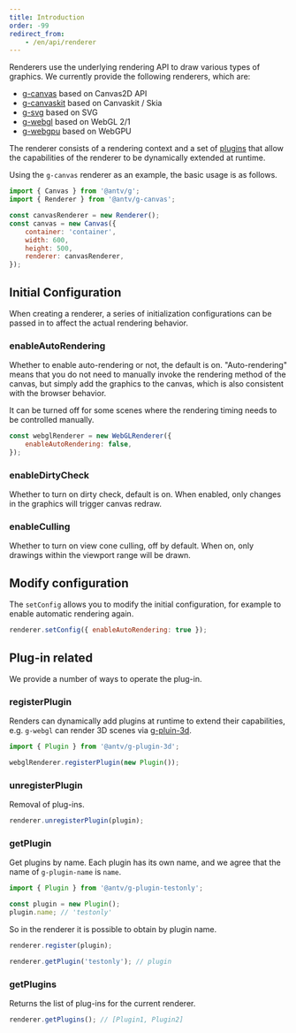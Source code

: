 ```yaml
---
title: Introduction
order: -99
redirect_from:
    - /en/api/renderer
---
```


Renderers use the underlying rendering API to draw various types of graphics. We currently provide the following renderers, which are:

- [g-canvas](/en/api/renderer/canvas) based on Canvas2D API
- [g-canvaskit](/en/api/renderer/canvaskit) based on Canvaskit / Skia
- [g-svg](/en/api/renderer/svg) based on SVG
- [g-webgl](/en/api/renderer/webgl) based on WebGL 2/1
- [g-webgpu](/en/api/renderer/webgpu) based on WebGPU

The renderer consists of a rendering context and a set of [plugins](/en/plugins/intro) that allow the capabilities of the renderer to be dynamically extended at runtime.

Using the `g-canvas` renderer as an example, the basic usage is as follows.

```js
import { Canvas } from '@antv/g';
import { Renderer } from '@antv/g-canvas';

const canvasRenderer = new Renderer();
const canvas = new Canvas({
    container: 'container',
    width: 600,
    height: 500,
    renderer: canvasRenderer,
});
```

## Initial Configuration

When creating a renderer, a series of initialization configurations can be passed in to affect the actual rendering behavior.

### enableAutoRendering

Whether to enable auto-rendering or not, the default is on. "Auto-rendering" means that you do not need to manually invoke the rendering method of the canvas, but simply add the graphics to the canvas, which is also consistent with the browser behavior.

It can be turned off for some scenes where the rendering timing needs to be controlled manually.

```js
const webglRenderer = new WebGLRenderer({
    enableAutoRendering: false,
});
```

### enableDirtyCheck

Whether to turn on dirty check, default is on. When enabled, only changes in the graphics will trigger canvas redraw.

### enableCulling

Whether to turn on view cone culling, off by default. When on, only drawings within the viewport range will be drawn.

## Modify configuration

The `setConfig` allows you to modify the initial configuration, for example to enable automatic rendering again.

```js
renderer.setConfig({ enableAutoRendering: true });
```

## Plug-in related

We provide a number of ways to operate the plug-in.

### registerPlugin

Renders can dynamically add plugins at runtime to extend their capabilities, e.g. `g-webgl` can render 3D scenes via [g-pluin-3d](/en/plugins/3d).

```js
import { Plugin } from '@antv/g-plugin-3d';

webglRenderer.registerPlugin(new Plugin());
```

### unregisterPlugin

Removal of plug-ins.

```js
renderer.unregisterPlugin(plugin);
```

### getPlugin

Get plugins by name. Each plugin has its own name, and we agree that the name of `g-plugin-name` is `name`.

```js
import { Plugin } from '@antv/g-plugin-testonly';

const plugin = new Plugin();
plugin.name; // 'testonly'
```

So in the renderer it is possible to obtain by plugin name.

```js
renderer.register(plugin);

renderer.getPlugin('testonly'); // plugin
```

### getPlugins

Returns the list of plug-ins for the current renderer.

```js
renderer.getPlugins(); // [Plugin1, Plugin2]
```

